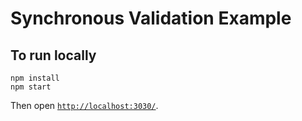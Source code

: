 # Synchronous Validation Example

## To run locally

```
npm install
npm start
```

Then open [`http://localhost:3030/`](http://localhost:3030/).
